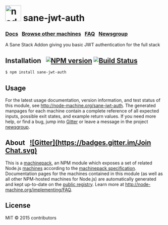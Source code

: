 <h1>
  <a href="http://node-machine.org" title="Node-Machine public registry"><img alt="node-machine logo" title="Node-Machine Project" src="http://node-machine.org/images/machine-anthropomorph-for-white-bg.png" width="50" /></a>
  sane-jwt-auth
</h1>

### [Docs](http://node-machine.org/sane-jwt-auth) &nbsp; [Browse other machines](http://node-machine.org/machinepacks) &nbsp;  [FAQ](http://node-machine.org/implementing/FAQ)  &nbsp;  [Newsgroup](https://groups.google.com/forum/?hl=en#!forum/node-machine)

A Sane Stack Addon giving you basic JWT authentication for the full stack


## Installation &nbsp; [![NPM version](https://badge.fury.io/js/sane-jwt-auth.svg)](http://badge.fury.io/js/sane-jwt-auth) [![Build Status](https://travis-ci.org/mikermcneil/sane-jwt-auth.png?branch=master)](https://travis-ci.org/mikermcneil/sane-jwt-auth)

```sh
$ npm install sane-jwt-auth
```

## Usage

For the latest usage documentation, version information, and test status of this module, see <a href="http://node-machine.org/sane-jwt-auth" title="A Sane Stack Addon giving you basic JWT authentication for the full stack (for node.js)">http://node-machine.org/sane-jwt-auth</a>.  The generated manpages for each machine contain a complete reference of all expected inputs, possible exit states, and example return values.  If you need more help, or find a bug, jump into [Gitter](https://gitter.im/node-machine/general) or leave a message in the project [newsgroup](https://groups.google.com/forum/?hl=en#!forum/node-machine).

## About  &nbsp; [![Gitter](https://badges.gitter.im/Join Chat.svg)](https://gitter.im/node-machine/general?utm_source=badge&utm_medium=badge&utm_campaign=pr-badge&utm_content=badge)

This is a [machinepack](http://node-machine.org/machinepacks), an NPM module which exposes a set of related Node.js [machines](http://node-machine.org/spec/machine) according to the [machinepack specification](http://node-machine.org/spec/machinepack).
Documentation pages for the machines contained in this module (as well as all other NPM-hosted machines for Node.js) are automatically generated and kept up-to-date on the <a href="http://node-machine.org" title="Public machine registry for Node.js">public registry</a>.
Learn more at <a href="http://node-machine.org/implementing/FAQ" title="Machine Project FAQ (for implementors)">http://node-machine.org/implementing/FAQ</a>.

## License

MIT &copy; 2015 contributors


